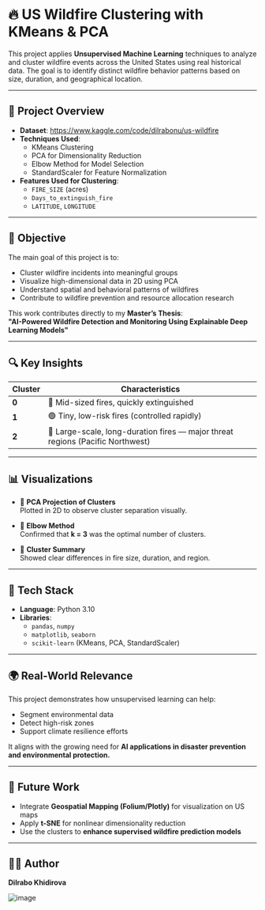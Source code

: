 
# 🔥 US Wildfire Clustering with KMeans & PCA

This project applies **Unsupervised Machine Learning** techniques to analyze and cluster wildfire events across the United States using real historical data. The goal is to identify distinct wildfire behavior patterns based on size, duration, and geographical location.

---

## 📌 Project Overview

- **Dataset**: https://www.kaggle.com/code/dilrabonu/us-wildfire
- **Techniques Used**:  
  - KMeans Clustering  
  - PCA for Dimensionality Reduction  
  - Elbow Method for Model Selection  
  - StandardScaler for Feature Normalization
- **Features Used for Clustering**:
  - `FIRE_SIZE` (acres)
  - `Days_to_extinguish_fire`
  - `LATITUDE`, `LONGITUDE`

---

## 🧠 Objective

The main goal of this project is to:
- Cluster wildfire incidents into meaningful groups
- Visualize high-dimensional data in 2D using PCA
- Understand spatial and behavioral patterns of wildfires
- Contribute to wildfire prevention and resource allocation research

This work contributes directly to my **Master’s Thesis**:  
**"AI-Powered Wildfire Detection and Monitoring Using Explainable Deep Learning Models"**

---

## 🔍 Key Insights

| Cluster | Characteristics |
|---------|------------------|
| **0** | 🔘 Mid-sized fires, quickly extinguished |
| **1** | 🟢 Tiny, low-risk fires (controlled rapidly) |
| **2** | 🔴 Large-scale, long-duration fires — major threat regions (Pacific Northwest) |

---

## 📊 Visualizations

- 📌 **PCA Projection of Clusters**  
  Plotted in 2D to observe cluster separation visually.

- 📌 **Elbow Method**  
  Confirmed that **k = 3** was the optimal number of clusters.

- 📌 **Cluster Summary**  
  Showed clear differences in fire size, duration, and region.

---

## 🧰 Tech Stack

- **Language**: Python 3.10
- **Libraries**:
  - `pandas`, `numpy`
  - `matplotlib`, `seaborn`
  - `scikit-learn` (KMeans, PCA, StandardScaler)


---

## 🌍 Real-World Relevance

This project demonstrates how unsupervised learning can help:
- Segment environmental data
- Detect high-risk zones
- Support climate resilience efforts

It aligns with the growing need for **AI applications in disaster prevention and environmental protection.**

---

## 🚀 Future Work

- Integrate **Geospatial Mapping (Folium/Plotly)** for visualization on US maps
- Apply **t-SNE** for nonlinear dimensionality reduction
- Use the clusters to **enhance supervised wildfire prediction models**

---

## 🙋‍♀️ Author

**Dilrabo Khidirova**  




![image](https://github.com/user-attachments/assets/a7bbfe67-6f07-4ad7-94f7-629cb3dd9cc3)
